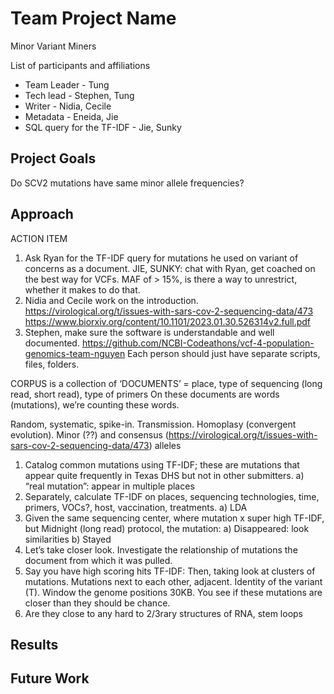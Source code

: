 # Team Project Name
Minor Variant Miners

List of participants and affiliations
- Team Leader - Tung
- Tech lead - Stephen, Tung
- Writer - Nidia, Cecile 
- Metadata - Eneida, Jie 
- SQL query for the TF-IDF - Jie, Sunky

## Project Goals
Do SCV2 mutations have same minor allele frequencies?

## Approach
ACTION ITEM
1) Ask Ryan for the TF-IDF query for mutations he used on variant of concerns as a document. JIE, SUNKY: chat with Ryan, get coached on the best way for VCFs.
MAF of > 15%, is there a way to unrestrict, whether it makes to do that.
2) Nidia and Cecile work on the introduction. https://virological.org/t/issues-with-sars-cov-2-sequencing-data/473 https://www.biorxiv.org/content/10.1101/2023.01.30.526314v2.full.pdf
3) Stephen, make sure the software is understandable and well documented. https://github.com/NCBI-Codeathons/vcf-4-population-genomics-team-nguyen
Each person should just have separate scripts, files, folders.

CORPUS is a collection of
‘DOCUMENTS’ = place, type of sequencing (long read, short read), type of primers
On these documents are words (mutations), we’re counting these words.

Random, systematic, spike-in. Transmission. Homoplasy (convergent evolution).
Minor (??) and consensus (https://virological.org/t/issues-with-sars-cov-2-sequencing-data/473)  alleles

1) Catalog common mutations using TF-IDF; these are mutations that appear quite frequently in Texas DHS but not in other submitters.
  a) “real mutation”: appear in multiple places
2) Separately, calculate TF-IDF on places, sequencing technologies, time, primers, VOCs?, host, vaccination, treatments.
   a) LDA
3) Given the same sequencing center, where mutation x super high TF-IDF, but Midnight (long read) protocol, the mutation:
  a) Disappeared: look similarities 
  b) Stayed
4) Let’s take closer look. Investigate the relationship of mutations the document from which it was pulled.
5) Say you have high scoring hits TF-IDF: Then, taking look at clusters of mutations. Mutations next to each other, adjacent. Identity of the variant (T). Window the genome positions 30KB. You see if these mutations are closer than they should be chance.
6) Are they close to any hard to 2/3rary structures of RNA, stem loops

## Results

## Future Work
